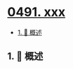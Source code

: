 # [0491. xxx](https://github.com/Tdahuyou/TNotes.leetcode/tree/main/notes/0491.%20xxx)

<!-- region:toc -->

- [1. 📝 概述](#1--概述)

<!-- endregion:toc -->

## 1. 📝 概述

